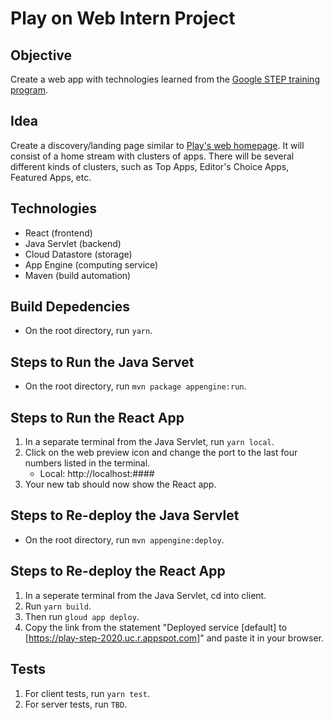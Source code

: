 # Play on Web Intern Project

## Objective

Create a web app with technologies learned from the [Google STEP training program](https://github.com/googleinterns/step).

## Idea

Create a discovery/landing page similar to [Play's web homepage](http://play.google.com/). It will consist of a home stream
with clusters of apps. There will be several different kinds of clusters, such as Top Apps, Editor's Choice Apps, Featured Apps, etc.

## Technologies

- React (frontend)
- Java Servlet (backend)
- Cloud Datastore (storage)
- App Engine (computing service)
- Maven (build automation)

## Build Depedencies

- On the root directory, run `yarn`.

## Steps to Run the Java Servet

- On the root directory, run `mvn package appengine:run`.

## Steps to Run the React App

1. In a separate terminal from the Java Servlet, run `yarn local`.
2. Click on the web preview icon and change the port to the last four numbers listed in the terminal.
   - Local: http://localhost:####
3. Your new tab should now show the React app.

## Steps to Re-deploy the Java Servlet

- On the root directory, run `mvn appengine:deploy`.

## Steps to Re-deploy the React App

1. In a seperate terminal from the Java Servlet, cd into client.
2. Run `yarn build`.
2. Then run `gloud app deploy`.
3. Copy the link from the statement "Deployed service [default] to [https://play-step-2020.uc.r.appspot.com]" and paste it in your browser.

## Tests

1. For client tests, run `yarn test`.
2. For server tests, run `TBD`.
